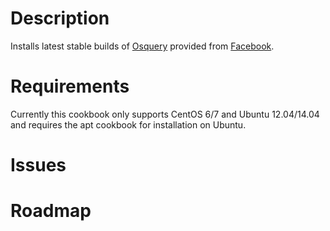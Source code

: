 Description
===================
Installs latest stable builds of [Osquery](http://osquery.io) provided from [Facebook](http://osquery.io/downloads/).

Requirements
===================
Currently this cookbook only supports CentOS 6/7 and Ubuntu 12.04/14.04 and requires the apt cookbook for installation on Ubuntu.

Issues
===================



Roadmap
===================
